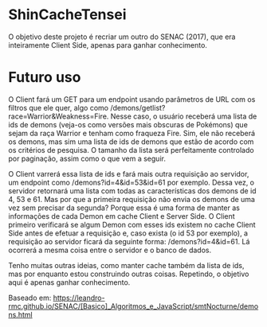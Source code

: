 # ShinCacheTensei

O objetivo deste projeto é recriar um outro do SENAC (2017), que era inteiramente Client Side, apenas para ganhar conhecimento.

# Futuro uso

O Client fará um GET para um endpoint usando parâmetros de URL com os filtros que ele quer, algo como /demons/getlist?race=Warrior&Weakness=Fire. Nesse caso, o usuário receberá uma lista de ids de demons (veja-os como versões mais obscuras de Pokémons) que sejam da raça Warrior e tenham como fraqueza Fire. Sim, ele não receberá os demons, mas sim uma lista de ids de demons que estão de acordo com os critérios de pesquisa. O tamanho da lista será perfeitamente controlado por paginação, assim como o que vem a seguir.

O Client varrerá essa lista de ids e fará mais outra requisição ao servidor, um endpoint como /demons?id=4&id=53&id=61 por exemplo.
Dessa vez, o servidor retornará uma lista com todas as características dos demons de id 4, 53 e 61. Mas por que a primeira requisição não envia os demons de uma vez sem precisar da segunda? Porque essa é uma forma de manter as informações de cada Demon em cache Client e Server Side. O Client primeiro verificará se algum Demon com esses ids existem no cache Client Side antes de efetuar a requisição e, caso exista (o id 53 por exemplo), a requisição ao servidor ficará da seguinte forma: /demons?id=4&id=61. Lá ocorrerá a mesma coisa entre o servidor e o banco de dados.

Tenho muitas outras ideias, como manter cache também da lista de ids, mas por enquanto estou construindo outras coisas.
Repetindo, o objetivo aqui é apenas ganhar conhecimento.


Baseado em: https://leandro-rmc.github.io/SENAC/[Basico]_Algoritmos_e_JavaScript/smtNocturne/demons.html
